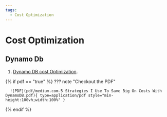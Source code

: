 ```yaml
---
tags:
  - Cost Optimization
---
```


# Cost Optimization

## Dynamo Db

1. [Dynamo DB cost Optimization](https://medium.com/towards-aws/5-strategies-i-use-to-save-big-on-costs-with-dynamodb-94f976e5d090). 

{% if pdf == "true" %}
??? note "Checkout the PDF"

      ![PDF](pdf/medium.com-5 Strategies I Use To Save Big On Costs With DynamoDB.pdf){ type=application/pdf style="min-height:100vh;width:100%" }
{% endif %}
